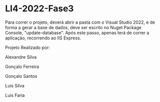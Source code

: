 # LI4-2022-Fase3
 
 Para correr o projeto, deverá abrir a pasta com o Visual Studio 2022, e de forma a gerar a base de dados, deve ser escrito no Nuget Package Console, "update-database". Após este passo, apenas terá de correr a aplicação, recorrendo ao IIS Express.
 
 
 
Projeto Realizado por:

Alexandre Silva

Gonçalo Ferreira

Gonçalo Santos

Luis Silva

Luis Faria




